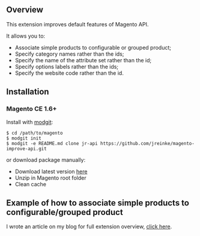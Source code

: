 ## Overview

This extension improves default features of Magento API.

It allows you to:

* Associate simple products to configurable or grouped product;
* Specify category names rather than the ids;
* Specify the name of the attribute set rather than the id;
* Specify options labels rather than the ids;
* Specify the website code rather than the id.

## Installation

### Magento CE 1.6+

Install with [modgit](https://github.com/jreinke/modgit):

    $ cd /path/to/magento
    $ modgit init
    $ modgit -e README.md clone jr-api https://github.com/jreinke/magento-improve-api.git

or download package manually:

* Download latest version [here](https://github.com/jreinke/magento-improve-api/downloads)
* Unzip in Magento root folder
* Clean cache

## Example of how to associate simple products to configurable/grouped product

I wrote an article on my blog for full extension overview, [click here](http://www.johannreinke.com/en/2012/04/20/magento-api-associate-simple-products-to-configurable-or-grouped-product/).